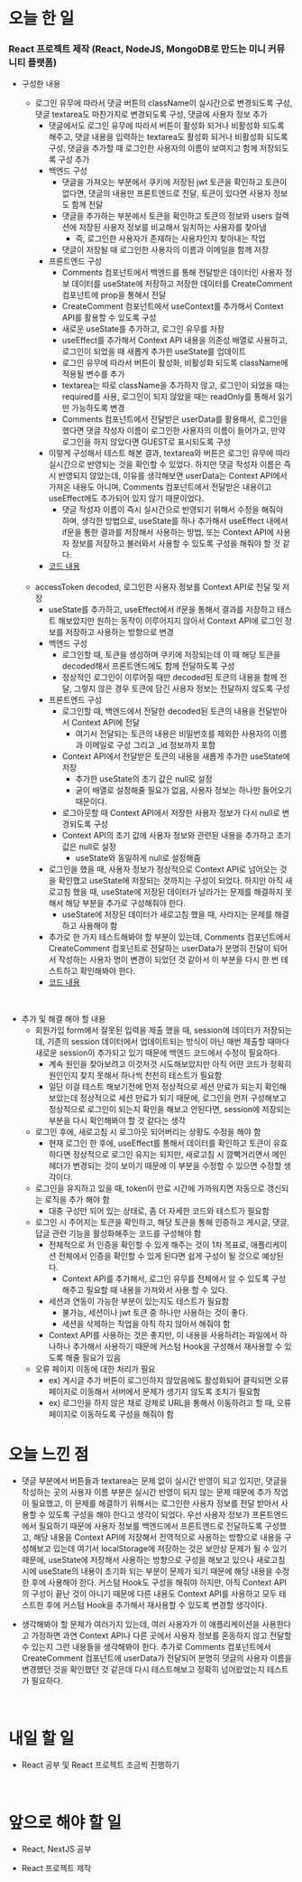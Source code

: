 # 오늘 한 일

### React 프로젝트 제작 (React, NodeJS, MongoDB로 만드는 미니 커뮤니티 플랫폼)

- 구성한 내용

  - 로그인 유무에 따라서 댓글 버튼의 className이 실시간으로 변경되도록 구성, 댓글 textarea도 마찬가지로 변경되도록 구성, 댓글에 사용자 정보 추가
    - 댓글에서도 로그인 유무에 따라서 버튼이 활성화 되거나 비활성화 되도록 해주고, 댓글 내용을 입력하는 textarea도 활성화 되거나 비활성화 되도록 구성, 댓글을 추가할 때 로그인한 사용자의 이름이 보여지고 함께 저장되도록 구성 추가
    - 백엔드 구성
      - 댓글을 가져오는 부분에서 쿠키에 저장된 jwt 토큰을 확인하고 토큰이 없다면, 댓글의 내용만 프론트엔드로 전달, 토큰이 있다면 사용자 정보도 함께 전달
      - 댓글을 추가하는 부분에서 토큰을 확인하고 토큰의 정보와 users 컬렉션에 저장된 사용자 정보를 비교해서 일치하는 사용자를 찾아냄
        - 즉, 로그인한 사용자가 존재하는 사용자인지 찾아내는 작업
      - 댓글이 저장될 때 로그인한 사용자의 이름과 이메일을 함께 저장
    - 프론트엔드 구성
      - Comments 컴포넌트에서 백엔드를 통해 전달받은 데이터인 사용자 정보 데이터를 useState에 저장하고 저장한 데이터를 CreateComment 컴포넌트에 prop을 통해서 전달
      - CreateComment 컴포넌트에서 useContext를 추가해서 Context API를 활용할 수 있도록 구성
      - 새로운 useState를 추가하고, 로그인 유무를 저장
      - useEffect를 추가해서 Context API 내용을 의존성 배열로 사용하고, 로그인이 되었을 때 새롭게 추가한 useState를 업데이트
      - 로그인 유무에 따라서 버튼이 활성화, 비활성화 되도록 className에 적용될 변수를 추가
      - textarea는 따로 className을 추가하지 않고, 로그인이 되었을 때는 required를 사용, 로그인이 되지 않았을 때는 readOnly를 통해서 읽기만 가능하도록 변경
      - Comments 컴포넌트에서 전달받은 userData를 활용해서, 로그인을 했다면 댓글 작성자 이름이 로그인한 사용자의 이름이 들어가고, 만약 로그인을 하지 않았다면 GUEST로 표시되도록 구성
    - 이렇게 구성해서 테스트 해본 결과, textarea와 버튼은 로그인 유무에 따라 실시간으로 반영되는 것을 확인할 수 있었다. 하지만 댓글 작성자 이름은 즉시 반영되지 않았는데, 이유를 생각해보면 userData는 Context API에서 가져온 내용도 아니며, Comments 컴포넌트에서 전달받은 내용이고 useEffect에도 추가되어 있지 않기 때문이었다.
      - 댓글 작성자 이름이 즉시 실시간으로 반영되기 위해서 수정을 해줘야 하며, 생각한 방법으로, useState를 하나 추가해서 useEffect 내에서 if문을 통한 결과를 저장해서 사용하는 방법, 또는 Context API에 사용자 정보를 저장하고 불러와서 사용할 수 있도록 구성을 해줘야 할 것 같다.
    - [코드 내용](https://github.com/jeongsangtae/mini-community-platform/commit/fe73a3aa4573ce8f7ec62a850c2e811693efba38)

  <br />

  - accessToken decoded, 로그인한 사용자 정보를 Context API로 전달 및 저장
    - useState를 추가하고, useEffect에서 if문을 통해서 결과를 저장하고 테스트 해보았지만 원하는 동작이 이루어지지 않아서 Context API에 로그인 정보를 저장하고 사용하는 방향으로 변경
    - 백엔드 구성
      - 로그인할 때, 토큰을 생성하며 쿠키에 저장되는데 이 때 해당 토큰을 decoded해서 프론트엔드에도 함께 전달하도록 구성
      - 정상적인 로그인이 이루어질 때만 decoded된 토큰의 내용을 함께 전달, 그렇지 않은 경우 토큰에 담긴 사용자 정보는 전달하지 않도록 구성
    - 프론트엔드 구성
      - 로그인할 때, 백엔드에서 전달한 decoded된 토큰의 내용을 전달받아서 Context API에 전달
        - 여기서 전달되는 토큰의 내용은 비밀번호를 제외한 사용자의 이름과 이메일로 구성 그리고 \_id 정보까지 포함
      - Context API에서 전달받은 토큰의 내용을 새롭게 추가한 useState에 저장
        - 추가한 useState의 초기 값은 null로 설정
        - 굳이 배열로 설정해줄 필요가 없음, 사용자 정보는 하나만 들어오기 때문이다.
      - 로그아웃할 때 Context API에서 저장한 사용자 정보가 다시 null로 변경되도록 구성
      - Context API의 초기 값에 사용자 정보와 관련된 내용을 추가하고 초기 값은 null로 설정
        - useState와 동일하게 null로 설정해줌
    - 로그인을 했을 때, 사용자 정보가 정상적으로 Context API로 넘어오는 것을 확인했고 useState에 저장되는 것까지는 구성이 되었다. 하지만 아직 새로고침 했을 때, useState에 저장된 데이터가 날라가는 문제를 해결하지 못해서 해당 부분을 추가로 구성해줘야 한다.
      - useState에 저장된 데이터가 새로고침 했을 때, 사라지는 문제를 해결하고 사용해야 함
    - 추가로 한 가지 테스트해봐야 할 부분이 있는데, Comments 컴포넌트에서 CreateComment 컴포넌트로 전달하는 userData가 분명히 전달이 되어서 작성하는 사용자 명이 변경이 되었던 것 같아서 이 부분을 다시 한 번 테스트하고 확인해봐야 한다.
    - [코드 내용](https://github.com/jeongsangtae/mini-community-platform/commit/7ba74c1d2413f2646b54c5325f6e720a166f64a4)

<br />

- 추가 및 해결 해야 할 내용
  - 회원가입 form에서 잘못된 입력을 제출 했을 때, session에 데이터가 저장되는데, 기존의 session 데이터에서 업데이트되는 방식이 아닌 매번 제출할 때마다 새로운 session이 추가되고 있기 때문에 백엔드 코드에서 수정이 필요하다.
    - 계속 원인을 찾아보려고 이것저것 시도해보았지만 아직 어떤 코드가 정확히 원인인지 찾지 못해서 하나씩 천천히 테스트가 필요함
    - 일단 이걸 테스트 해보기전에 먼저 정상적으로 세션 만료가 되는지 확인해보았는데 정상적으로 세션 만료가 되기 때문에, 로그인을 먼저 구성해보고 정상적으로 로그인이 되는지 확인을 해보고 안된다면, session에 저장되는 부분을 다시 확인해봐야 할 것 같다는 생각
  - 로그인 후에, 새로고침 시 로그아웃 되어버리는 상황도 수정을 해야 함
    - 현재 로그인 한 후에, useEffect를 통해서 데이터를 확인하고 토큰이 유효하다면 정상적으로 로그인 유지는 되지만, 새로고침 시 깜빡거리면서 메인헤더가 변경되는 것이 보이기 때문에 이 부분을 수정할 수 있으면 수정할 생각이다.
  - 로그인을 유지하고 있을 때, token이 만료 시간에 가까워지면 자동으로 갱신되는 로직을 추가 해야 함
    - 대충 구성만 되어 있는 상태로, 좀 더 자세한 코드와 테스트가 필요함
  - 로그인 시 주어지는 토큰을 확인하고, 해당 토큰을 통해 인증하고 게시글, 댓글, 답글 관련 기능을 활성화해주는 코드를 구성해야 함
    - 전체적으로 저 인증을 확인할 수 있게 해주는 것이 1차 목표로, 애플리케이션 전체에서 인증을 확인할 수 있게 된다면 쉽게 구성이 될 것으로 예상된다.
      - Context API를 추가해서, 로그인 유무를 전체에서 알 수 있도록 구성해주고 필요할 때 내용을 가져와서 사용 할 수 있다.
    - 세션과 연동이 가능한 부분이 있는지도 테스트가 필요함
      - 불가능, 세션이나 jwt 토큰 중 하나만 사용하는 것이 좋다.
      - 세션을 삭제하는 작업을 아직 하지 않아서 해줘야 함
    - Context API를 사용하는 것은 좋지만, 이 내용을 사용하려는 파일에서 하나하나 추가해서 사용하기 때문에 커스텀 Hook을 구성해서 재사용할 수 있도록 해줄 필요가 있음
  - 오류 페이지 이동에 대한 처리가 필요
    - ex) 게시글 추가 버튼이 로그인하지 않았음에도 활성화되어 클릭되면 오류 페이지로 이동해서 서버에서 문제가 생기지 않도록 조치가 필요함
    - ex) 로그인을 하지 않은 채로 강제로 URL을 통해서 이동하려고 할 때, 오류 페이지로 이동하도록 구성을 해줘야 함

# 오늘 느낀 점

- 댓글 부분에서 버튼들과 textarea는 문제 없이 실시간 반영이 되고 있지만, 댓글을 작성하는 곳의 사용자 이름 부분은 실시간 반영이 되지 않는 문제 때문에 추가 작업이 필요했고, 이 문제를 해결하기 위해서는 로그인한 사용자 정보를 전달 받아서 사용할 수 있도록 구성을 해야 한다고 생각이 되었다. 우선 사용자 정보가 프론트엔드에서 필요하기 때문에 사용자 정보를 백엔드에서 프론트엔드로 전달하도록 구성했고, 해당 내용을 Context API에 저장해서 전역적으로 사용하는 방향으로 내용을 구성해보고 있는데 여기서 localStorage에 저장하는 것은 보안상 문제가 될 수 있기 때문에, useState에 저장해서 사용하는 방향으로 구성을 해보고 있으나 새로고침 시에 useState의 내용이 초기화 되는 부분이 문제가 되기 때문에 해당 내용을 수정한 후에 사용해야 한다. 커스텀 Hook도 구성을 해줘야 하지만, 아직 Context API의 구성이 끝난 것이 아니기 때문에 다른 내용도 Context API를 사용하고 모두 테스트한 후에 커스텀 Hook을 추가해서 재사용할 수 있도록 변경할 생각이다.

- 생각해봐야 할 문제가 여러가지 있는데, 여러 사용자가 이 애플리케이션을 사용한다고 가정하면 과연 Context API나 다른 곳에서 사용자 정보를 혼동하지 않고 전달할 수 있는지 그런 내용들을 생각해봐야 한다. 추가로 Comments 컴포넌트에서 CreateComment 컴포넌트에 userData가 전달되어 분명히 댓글의 사용자 이름을 변경했던 것을 확인했던 것 같은데 다시 테스트해보고 정확히 넘어왔었는지 테스트가 필요하다.

<br />

# 내일 할 일

- React 공부 및 React 프로젝트 조금씩 진행하기

<br />

# 앞으로 해야 할 일

- React, NextJS 공부

- React 프로젝트 제작
